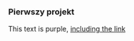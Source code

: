 ### Pierwszy projekt
<div class="text-red">
  This text is purple, <a href="#" class="text-inherit">including the link</a>
</div>

